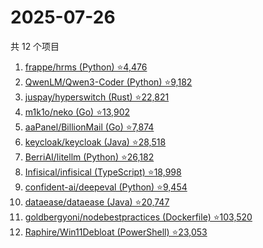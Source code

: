 # 2025-07-26

共 12 个项目

<!-- BEGIN GITHUB -->
<!-- 最后更新时间 2025-07-26 23:08:53 +0800 -->
1. [frappe/hrms (Python) ⭐4,476](https://github.com/frappe/hrms)
1. [QwenLM/Qwen3-Coder (Python) ⭐9,182](https://github.com/QwenLM/Qwen3-Coder)
1. [juspay/hyperswitch (Rust) ⭐22,821](https://github.com/juspay/hyperswitch)
1. [m1k1o/neko (Go) ⭐13,902](https://github.com/m1k1o/neko)
1. [aaPanel/BillionMail (Go) ⭐7,874](https://github.com/aaPanel/BillionMail)
1. [keycloak/keycloak (Java) ⭐28,518](https://github.com/keycloak/keycloak)
1. [BerriAI/litellm (Python) ⭐26,182](https://github.com/BerriAI/litellm)
1. [Infisical/infisical (TypeScript) ⭐18,998](https://github.com/Infisical/infisical)
1. [confident-ai/deepeval (Python) ⭐9,454](https://github.com/confident-ai/deepeval)
1. [dataease/dataease (Java) ⭐20,747](https://github.com/dataease/dataease)
1. [goldbergyoni/nodebestpractices (Dockerfile) ⭐103,520](https://github.com/goldbergyoni/nodebestpractices)
1. [Raphire/Win11Debloat (PowerShell) ⭐23,053](https://github.com/Raphire/Win11Debloat)
<!-- END GITHUB -->
